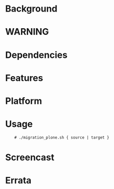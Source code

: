 
Background
==========

WARNING
=======

Dependencies
============

Features
========

Platform
========

Usage
=====
```
    # ./migration_plone.sh { source | target }
```

Screencast
==========

Errata
======


